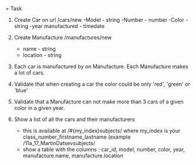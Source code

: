 
= Task
1. Create Car on url /cars/new
	-Model - string
	-Number - number
	-Color - string
    -year manufactured - timedate

2. Create Manufacture /manufactures/new
	- name - string
	- location - string

3. Each car is manufactured by on Manufacture. Each Manufacture makes a lot of cars. 
4. Validate that when creating a car the color could be only 'red', 'green' or 'blue'
5. Validate that a Manufacture can not make more than 3 cars of a given color in a given year.
6. Show a list of all the cars and their manufacturers
	- this is available at /#{my_index}subjects/ where my_index is your class_number_firstname_lastname (example /11a_17_MartinDatsevsubjects/
	- show a table with the columns : car_id, model, number, color, year, manufacture.name, manufacture.location

